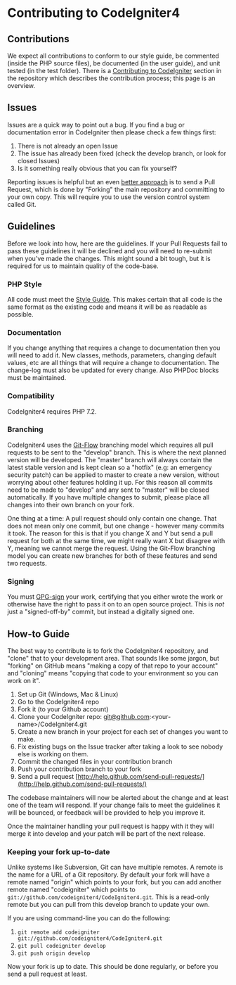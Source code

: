 # Contributing to CodeIgniter4


## Contributions

We expect all contributions to conform to our style guide, be commented (inside the PHP source files), 
be documented (in the user guide), and unit tested (in the test folder). 
There is a [Contributing to CodeIgniter](./contributing/README.rst) section in the repository which describes the contribution process; this page is an overview.

## Issues

Issues are a quick way to point out a bug. If you find a bug or documentation error in CodeIgniter then please check a few things first:

1. There is not already an open Issue
2. The issue has already been fixed (check the develop branch, or look for closed Issues)
3. Is it something really obvious that you can fix yourself?

Reporting issues is helpful but an even [better approach](./contributing/workflow.rst) is to send a Pull Request, which is done by "Forking" the main repository and committing to your own copy. This will require you to use the version control system called Git.

## Guidelines

Before we look into how, here are the guidelines. If your Pull Requests fail
to pass these guidelines it will be declined and you will need to re-submit
when you’ve made the changes. This might sound a bit tough, but it is required
for us to maintain quality of the code-base.

### PHP Style

All code must meet the [Style Guide](./contributing/styleguide.rst).
This makes certain that all code is the same format as the existing code and means it will be as readable as possible.

### Documentation

If you change anything that requires a change to documentation then you will need to add it. New classes, methods, parameters, changing default values, etc are all things that will require a change to documentation. The change-log must also be updated for every change. Also PHPDoc blocks must be maintained.

### Compatibility

CodeIgniter4 requires PHP 7.2.

### Branching

CodeIgniter4 uses the [Git-Flow](http://nvie.com/posts/a-successful-git-branching-model/) branching model which requires all pull requests to be sent to the "develop" branch. This is
where the next planned version will be developed. The "master" branch will always contain the latest stable version and is kept clean so a "hotfix" (e.g: an emergency security patch) can be applied to master to create a new version, without worrying about other features holding it up. For this reason all commits need to be made to "develop" and any sent to "master" will be closed automatically. If you have multiple changes to submit, please place all changes into their own branch on your fork.

One thing at a time: A pull request should only contain one change. That does not mean only one commit, but one change - however many commits it took. The reason for this is that if you change X and Y but send a pull request for both at the same time, we might really want X but disagree with Y, meaning we cannot merge the request. Using the Git-Flow branching model you can create new branches for both of these features and send two requests.

### Signing

You must [GPG-sign](./contributing/signing.rst) your work, certifying that you either wrote the work or otherwise have the right to pass it on to an open source project. This is *not* just a "signed-off-by" commit, but instead a digitally signed one.

## How-to Guide

The best way to contribute is to fork the CodeIgniter4 repository, and "clone" that to your development area. That sounds like some jargon, but "forking" on GitHub means "making a copy of that repo to your account" and "cloning" means "copying that code to your environment so you can work on it".

1. Set up Git (Windows, Mac & Linux)
2. Go to the CodeIgniter4 repo
3. Fork it (to your Github account)
4. Clone your CodeIgniter repo: git@github.com:\<your-name>/CodeIgniter4.git
5. Create a new branch in your project for each set of changes you want to make.
6. Fix existing bugs on the Issue tracker after taking a look to see nobody else is working on them.
7. Commit the changed files in your contribution branch
8. Push your contribution branch to your fork
9. Send a pull request [http://help.github.com/send-pull-requests/](http://help.github.com/send-pull-requests/)

The codebase maintainers will now be alerted about the change and at least one of the team will respond. If your change fails to meet the guidelines it will be bounced, or feedback will be provided to help you improve it.

Once the maintainer handling your pull request is happy with it they will merge it into develop and your patch will be part of the next release.

### Keeping your fork up-to-date

Unlike systems like Subversion, Git can have multiple remotes. A remote is the name for a URL of a Git repository. By default your fork will have a remote named "origin" which points to your fork, but you can add another remote named "codeigniter" which points to `git://github.com/codeigniter4/CodeIgniter4.git`. This is a read-only remote but you can pull from this develop branch to update your own.

If you are using command-line you can do the following:

1. `git remote add codeigniter git://github.com/codeigniter4/CodeIgniter4.git`
2. `git pull codeigniter develop`
3. `git push origin develop`

Now your fork is up to date. This should be done regularly, or before you send a pull request at least.
